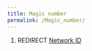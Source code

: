 ```yaml
---
title: Magic number
permalink: /Magic_number/
---
```


1.  REDIRECT [Network ID](/Network_ID "wikilink")
